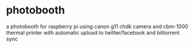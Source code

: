 photobooth
==========

a photobooth for raspberry pi using canon g11 chdk camera and cbm-1000 thermal printer with automatic upload to twitter/facebook and bittorrent sync
